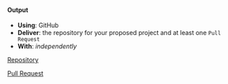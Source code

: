 #### Output
- **Using**: GitHub
- **Deliver**: the repository for your proposed project and at least one `Pull Request`
- **With**: *independently*

[Repository](https://github.com/andela-pessien/inverted-index)

[Pull Request](https://github.com/andela-pessien/inverted-index/pull/1)